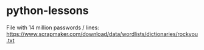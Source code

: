 # python-lessons


File with 14 million passwords / lines:
https://www.scrapmaker.com/download/data/wordlists/dictionaries/rockyou.txt